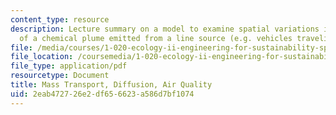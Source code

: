 ```yaml
---
content_type: resource
description: Lecture summary on a model to examine spatial variations in the concentration
  of a chemical plume emitted from a line source (e.g. vehicles traveling on a road).
file: /media/courses/1-020-ecology-ii-engineering-for-sustainability-spring-2008/2eab472726e2df656623a586d7bf1074_lec12_13.pdf
file_location: /coursemedia/1-020-ecology-ii-engineering-for-sustainability-spring-2008/2eab472726e2df656623a586d7bf1074_lec12_13.pdf
file_type: application/pdf
resourcetype: Document
title: Mass Transport, Diffusion, Air Quality
uid: 2eab4727-26e2-df65-6623-a586d7bf1074
---
```


